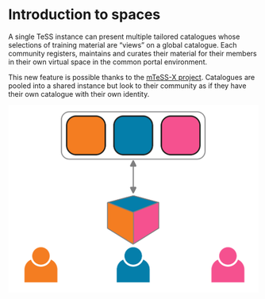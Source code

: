 # Introduction to spaces

A single TeSS instance can present multiple tailored catalogues whose selections of training material are “views” on a global catalogue. 
Each community registers, maintains and curates their material for their members in their own virtual space in the common portal environment.

This new feature is possible thanks to the [mTeSS-X project](../overview/mtess-x). Catalogues are pooled into a shared instance but look to their community as if they have their own catalogue with their own identity.

![Graphic of multi-spaces](../images/spaces/graphic-multi-space.svg)
